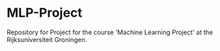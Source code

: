 # MLP-Project
Repository for Project for the course 'Machine Learning Project' at the 
Rijksuniversiteit Groningen.
